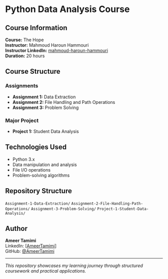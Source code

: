 # Python Data Analysis Course

## Course Information
**Course:** The Hope  
**Instructor:** Mahmoud Haroun Hammouri  
**Instructor LinkedIn:** [mahmoud-haroun-hammouri](https://www.linkedin.com/in/mahmoud-haroun-hammouri-433595125/)  
**Duration:** 20 hours

## Course Structure
### Assignments
- **Assignment 1:** Data Extraction
- **Assignment 2:** File Handling and Path Operations  
- **Assignment 3:** Problem Solving

### Major Project
- **Project 1:** Student Data Analysis

## Technologies Used
- Python 3.x
- Data manipulation and analysis
- File I/O operations
- Problem-solving algorithms


## Repository Structure
```Assignment-1-Data-Extraction/```
```Assignment-2-File-Handling-Path-Operations/```
```Assignment-3-Problem-Solving/```
```Project-1-Student-Data-Analysis/```


## Author
**Ameer Tamimi**  
LinkedIn: [[AmeerTamimi](https://www.linkedin.com/in/ameer-tamimi-87933431a/)]  
GitHub: [@AmeerTamimi](https://github.com/AmeerTamimi)

---
*This repository showcases my learning journey through structured coursework and practical applications.*
